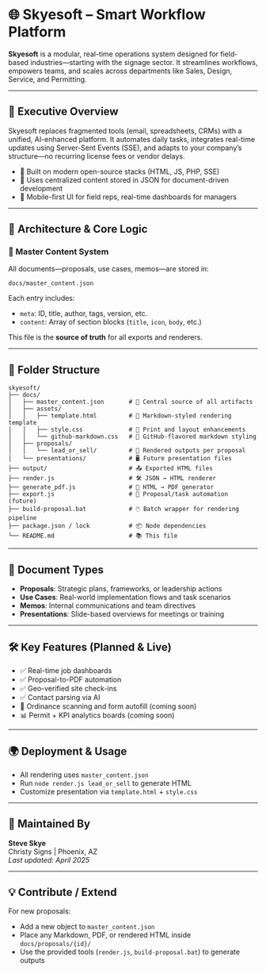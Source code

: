 # 🌐 Skyesoft – Smart Workflow Platform

**Skyesoft** is a modular, real-time operations system designed for field-based industries—starting with the signage sector. It streamlines workflows, empowers teams, and scales across departments like Sales, Design, Service, and Permitting.

---

## 🚀 Executive Overview

Skyesoft replaces fragmented tools (email, spreadsheets, CRMs) with a unified, AI-enhanced platform. It automates daily tasks, integrates real-time updates using Server-Sent Events (SSE), and adapts to your company’s structure—no recurring license fees or vendor delays.

- 📡 Built on modern open-source stacks (HTML, JS, PHP, SSE)
- 🧠 Uses centralized content stored in JSON for document-driven development
- 📱 Mobile-first UI for field reps, real-time dashboards for managers

---

## 🧠 Architecture & Core Logic

### 🔐 Master Content System

All documents—proposals, use cases, memos—are stored in:

```
docs/master_content.json
```

Each entry includes:
- `meta`: ID, title, author, tags, version, etc.
- `content`: Array of section blocks (`title`, `icon`, `body`, etc.)

This file is the **source of truth** for all exports and renderers.

---

## 📂 Folder Structure

```
skyesoft/
├── docs/
│   ├── master_content.json       # 📘 Central source of all artifacts
│   ├── assets/
│   │   ├── template.html         # 🧩 Markdown-styled rendering template
│   │   ├── style.css             # 🎨 Print and layout enhancements
│   │   └── github-markdown.css   # 🧱 GitHub-flavored markdown styling
│   ├── proposals/
│   │   └── lead_or_sell/         # 📝 Rendered outputs per proposal
│   └── presentations/            # 🖥️ Future presentation files
├── output/                       # 📤 Exported HTML files
├── render.js                     # 🛠️ JSON → HTML renderer
├── generate_pdf.js               # 📄 HTML → PDF generator
├── export.js                     # 🔁 Proposal/task automation (future)
├── build-proposal.bat            # 🖱️ Batch wrapper for rendering pipeline
├── package.json / lock           # 📦 Node dependencies
└── README.md                     # 📚 This file
```

---

## 📄 Document Types

- **Proposals**: Strategic plans, frameworks, or leadership actions
- **Use Cases**: Real-world implementation flows and task scenarios
- **Memos**: Internal communications and team directives
- **Presentations**: Slide-based overviews for meetings or training

---

## 🛠 Key Features (Planned & Live)

- ✅ Real-time job dashboards
- ✅ Proposal-to-PDF automation
- ✅ Geo-verified site check-ins
- ✅ Contact parsing via AI
- 🧪 Ordinance scanning and form autofill (coming soon)
- 📊 Permit + KPI analytics boards (coming soon)

---

## 🌍 Deployment & Usage

- All rendering uses `master_content.json`
- Run `node render.js lead_or_sell` to generate HTML
- Customize presentation via `template.html` + `style.css`

---

## 📢 Maintained By

**Steve Skye**  
Christy Signs | Phoenix, AZ  
_Last updated: April 2025_

---

## 💡 Contribute / Extend

For new proposals:
- Add a new object to `master_content.json`
- Place any Markdown, PDF, or rendered HTML inside `docs/proposals/{id}/`
- Use the provided tools (`render.js`, `build-proposal.bat`) to generate outputs
